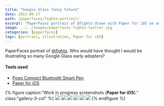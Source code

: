 ```yaml
---
title: "Google Glass fancy future"
date: 2013-09-17
path: /paperfaces/fighto-portrait/
excerpt: "PaperFaces portrait of @fighto drawn with Paper for iOS on an iPad."
image: ../../images/paperfaces-fighto-twitter.jpg
categories: [paperfaces]
tags: [portrait, illustration, Paper for iOS]
---
```


PaperFaces portrait of [@fighto](https://twitter.com/fighto). Who would have thought I would be illustrating so many Google Glass early adopters?

#### Tools used

- [Pogo Connect Bluetooth Smart Pen](https://www.amazon.com/gp/product/B009K448L4/ref=as_li_ss_tl?ie=UTF8&camp=1789&creative=390957&creativeASIN=B009K448L4&linkCode=as2&tag=mademist-20)
- [Paper for iOS](https://paper.bywetransfer.com/)

{% figure caption:"Work in progress screenshots (**Paper for iOS**)." class:"gallery-3-col" %}
[![](../../images/paperfaces-fighto-process-1-600.jpg)](../../images/paperfaces-fighto-process-1-lg.jpg)
[![](../../images/paperfaces-fighto-process-2-600.jpg)](../../images/paperfaces-fighto-process-2-lg.jpg)
[![](../../images/paperfaces-fighto-process-3-600.jpg)](../../images/paperfaces-fighto-process-3-lg.jpg)
[![](../../images/paperfaces-fighto-process-4-600.jpg)](../../images/paperfaces-fighto-process-4-lg.jpg)
[![](../../images/paperfaces-fighto-process-5-600.jpg)](../../images/paperfaces-fighto-process-5-lg.jpg)
[![](../../images/paperfaces-fighto-process-6-600.jpg)](../../images/paperfaces-fighto-process-6-lg.jpg)
{% endfigure %}

